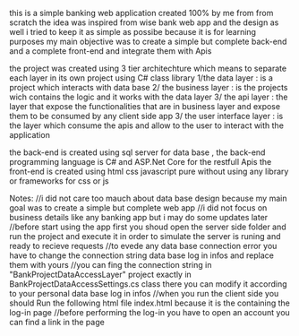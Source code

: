 this is a simple banking web application created 100% by me from from scratch
the idea was inspired from wise bank web app and the design as well
i tried to keep it as simple as possibe because it is for learning purposes 
my main objective was to create a simple but complete back-end and a complete front-end and integrate them with Apis 

the project was created using 3 tier architechture which means to separate each layer in its own project using C# class library
1/the data layer : is a project which interacts with data base
2/ the business layer : is the projects wich contains the logic and it works with the data layer
3/ the api layer : the layer that expose the functionalities that are in business layer and expose them to be consumed by any client side app
3/ the user interface layer : is the layer which consume the apis and allow to the user to interact with the application

the back-end is created using sql server for data base , the back-end programming language is C# and ASP.Net Core for the restfull Apis
the front-end is created using html css javascript pure without using any library or frameworks for css or js

Notes:
//i did not care too mauch about data base design because my main goal was to create a simple but complete web app
//i did not focus on business details like any banking app but i may do some updates later
//before start using the app first you shoud open the server side folder and run the project and execute it in order to simulate the server is runing and ready to recieve requests
//to evede any data base connection error you have  to change the connection string data base log in infos and replace them with yours 
//you can fing the connection string in "BankProjectDataAccessLayer" project exactly in BankProjectDataAccessSettings.cs class there you can modify it according to your personal data base log in infos
//when you run the client side you should Run the following html file index.html because it is the containing the log-in page 
//before performing the log-in you have to open an account you can find a link in the page
